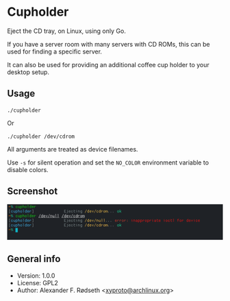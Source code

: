 # Cupholder

Eject the CD tray, on Linux, using only Go.

If you have a server room with many servers with CD ROMs, this can be used for finding a specific server.

It can also be used for providing an additional coffee cup holder to your desktop setup.

## Usage

    ./cupholder

Or

    ./cupholder /dev/cdrom

All arguments are treated as device filenames.

Use `-s` for silent operation and set the `NO_COLOR` environment variable to disable colors.

## Screenshot

![cupholder in action](img/screenshot.png)

## General info

* Version: 1.0.0
* License: GPL2
* Author: Alexander F. Rødseth &lt;xyproto@archlinux.org&gt;


